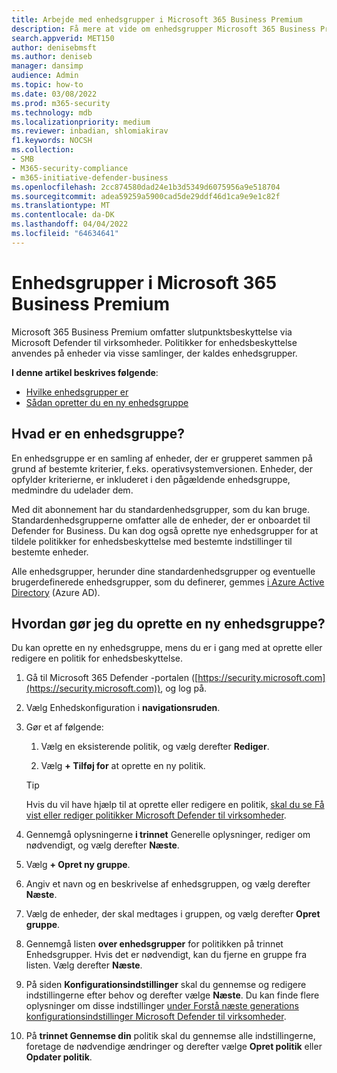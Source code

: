 ```yaml
---
title: Arbejde med enhedsgrupper i Microsoft 365 Business Premium
description: Få mere at vide om enhedsgrupper Microsoft 365 Business Premium
search.appverid: MET150
author: denisebmsft
ms.author: deniseb
manager: dansimp
audience: Admin
ms.topic: how-to
ms.date: 03/08/2022
ms.prod: m365-security
ms.technology: mdb
ms.localizationpriority: medium
ms.reviewer: inbadian, shlomiakirav
f1.keywords: NOCSH
ms.collection:
- SMB
- M365-security-compliance
- m365-initiative-defender-business
ms.openlocfilehash: 2cc874580dad24e1b3d5349d6075956a9e518704
ms.sourcegitcommit: adea59259a5900cad5de29ddf46d1ca9e9e1c82f
ms.translationtype: MT
ms.contentlocale: da-DK
ms.lasthandoff: 04/04/2022
ms.locfileid: "64634641"
---
```

# <a name="device-groups-in-microsoft-365-business-premium"></a>Enhedsgrupper i Microsoft 365 Business Premium

Microsoft 365 Business Premium omfatter slutpunktsbeskyttelse via Microsoft Defender til virksomheder. Politikker for enhedsbeskyttelse anvendes på enheder via visse samlinger, der kaldes enhedsgrupper. 

**I denne artikel beskrives følgende**:  

- [Hvilke enhedsgrupper er](#whats-a-device-group)
- [Sådan opretter du en ny enhedsgruppe](#how-do-i-create-a-new-device-group)

## <a name="whats-a-device-group"></a>Hvad er en enhedsgruppe?

En enhedsgruppe er en samling af enheder, der er grupperet sammen på grund af bestemte kriterier, f.eks. operativsystemversionen. Enheder, der opfylder kriterierne, er inkluderet i den pågældende enhedsgruppe, medmindre du udelader dem. 

Med dit abonnement har du standardenhedsgrupper, som du kan bruge. Standardenhedsgrupperne omfatter alle de enheder, der er onboardet til Defender for Business. Du kan dog også oprette nye enhedsgrupper for at tildele politikker for enhedsbeskyttelse med bestemte indstillinger til bestemte enheder. 

Alle enhedsgrupper, herunder dine standardenhedsgrupper og eventuelle brugerdefinerede enhedsgrupper, som du definerer, gemmes [i Azure Active Directory](/azure/active-directory/fundamentals/active-directory-whatis) (Azure AD).

## <a name="how-do-i-create-a-new-device-group"></a>Hvordan gør jeg du oprette en ny enhedsgruppe?

Du kan oprette en ny enhedsgruppe, mens du er i gang med at oprette eller redigere en politik for enhedsbeskyttelse. 

1. Gå til Microsoft 365 Defender -portalen ([https://security.microsoft.com](https://security.microsoft.com)), og log på.

2. Vælg Enhedskonfiguration i **navigationsruden**. 

3. Gør et af følgende:

    1. Vælg en eksisterende politik, og vælg derefter **Rediger**.
    
    2. Vælg **+ Tilføj for** at oprette en ny politik.

    > [!TIP]
    > Hvis du vil have hjælp til at oprette eller redigere en politik, [skal du se Få vist eller rediger politikker Microsoft Defender til virksomheder](m365bp-view-edit-create-mdb-policies.md).

4. Gennemgå oplysningerne **i trinnet** Generelle oplysninger, rediger om nødvendigt, og vælg derefter **Næste**.

5. Vælg **+ Opret ny gruppe**. 

6. Angiv et navn og en beskrivelse af enhedsgruppen, og vælg derefter **Næste**.

7. Vælg de enheder, der skal medtages i gruppen, og vælg derefter **Opret gruppe**.

8. Gennemgå listen **over enhedsgrupper** for politikken på trinnet Enhedsgrupper. Hvis det er nødvendigt, kan du fjerne en gruppe fra listen. Vælg derefter **Næste**.

9. På siden **Konfigurationsindstillinger** skal du gennemse og redigere indstillingerne efter behov og derefter vælge **Næste**. Du kan finde flere oplysninger om disse indstillinger [under Forstå næste generations konfigurationsindstillinger Microsoft Defender til virksomheder](../security/defender-business/mdb-next-gen-configuration-settings.md).

10. På **trinnet Gennemse din** politik skal du gennemse alle indstillingerne, foretage de nødvendige ændringer og derefter vælge **Opret politik** eller **Opdater politik**.


